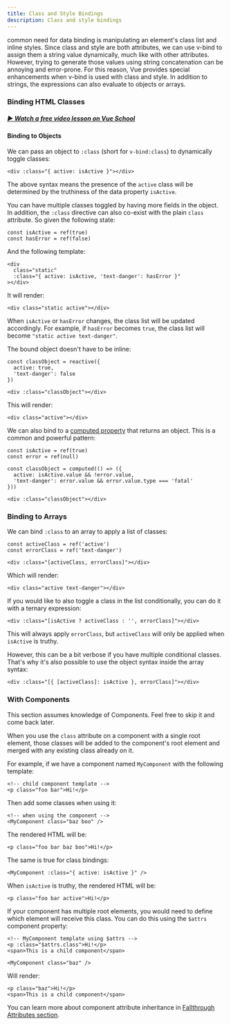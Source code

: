 ```yaml
---
title: Class and Style Bindings
description: Class and style bindings
---
```


common need for data binding is manipulating an element's class list and inline styles. Since class and style are both attributes, we can use v-bind to assign them a string value dynamically, much like with other attributes. However, trying to generate those values using string concatenation can be annoying and error-prone. For this reason, Vue provides special enhancements when v-bind is used with class and style. In addition to strings, the expressions can also evaluate to objects or arrays.

### Binding HTML Classes

##### [▶️ Watch a free video lesson on Vue School](https://vueschool.io/lessons/vue-fundamentals-capi-dynamic-css-classes-with-vue?friend=vuejs)

#### Binding to Objects​
We can pass an object to `:class` (short for `v-bind:class`) to dynamically toggle classes:

```
<div :class="{ active: isActive }"></div>
```

The above syntax means the presence of the `active` class will be determined by the truthiness of the data property `isActive`.

You can have multiple classes toggled by having more fields in the object. In addition, the `:class` directive can also co-exist with the plain `class` attribute. So given the following state:

```
const isActive = ref(true)
const hasError = ref(false)
```

And the following template:

```
<div
  class="static"
  :class="{ active: isActive, 'text-danger': hasError }"
></div>
```

It will render:

```
<div class="static active"></div>
```

When `isActive` or `hasError` changes, the class list will be updated accordingly. For example, if `hasError` becomes `true`, the class list will become `"static active text-danger"`.

The bound object doesn't have to be inline:

```
const classObject = reactive({
  active: true,
  'text-danger': false
})
```
```
<div :class="classObject"></div>
```
This will render:

```
<div class="active"></div>
```

We can also bind to a [computed property](/essentials/computed) that returns an object. This is a common and powerful pattern:

```
const isActive = ref(true)
const error = ref(null)

const classObject = computed(() => ({
  active: isActive.value && !error.value,
  'text-danger': error.value && error.value.type === 'fatal'
}))
```

```
<div :class="classObject"></div>
```

### Binding to Arrays​
We can bind `:class` to an array to apply a list of classes:

```
const activeClass = ref('active')
const errorClass = ref('text-danger')
```

```
<div :class="[activeClass, errorClass]"></div>
```

Which will render:

```
<div class="active text-danger"></div>
```
If you would like to also toggle a class in the list conditionally, you can do it with a ternary expression:

```
<div :class="[isActive ? activeClass : '', errorClass]"></div>
```

This will always apply `errorClass`, but `activeClass` will only be applied when `isActive` is truthy.

However, this can be a bit verbose if you have multiple conditional classes. That's why it's also possible to use the object syntax inside the array syntax:

```
<div :class="[{ [activeClass]: isActive }, errorClass]"></div>
```

### With Components​
This section assumes knowledge of Components. Feel free to skip it and come back later.

When you use the `class` attribute on a component with a single root element, those classes will be added to the component's root element and merged with any existing class already on it.

For example, if we have a component named `MyComponent` with the following template:

```
<!-- child component template -->
<p class="foo bar">Hi!</p>
```

Then add some classes when using it:

```
<!-- when using the component -->
<MyComponent class="baz boo" />
```
The rendered HTML will be:

```
<p class="foo bar baz boo">Hi!</p>
```
The same is true for class bindings:

```
<MyComponent :class="{ active: isActive }" />
```

When `isActive` is truthy, the rendered HTML will be:

```
<p class="foo bar active">Hi!</p>
```

If your component has multiple root elements, you would need to define which element will receive this class. You can do this using the `$attrs` component property:

```
<!-- MyComponent template using $attrs -->
<p :class="$attrs.class">Hi!</p>
<span>This is a child component</span>
```

```
<MyComponent class="baz" />
```
Will render:

```
<p class="baz">Hi!</p>
<span>This is a child component</span>
```
You can learn more about component attribute inheritance in [Fallthrough Attributes section]().